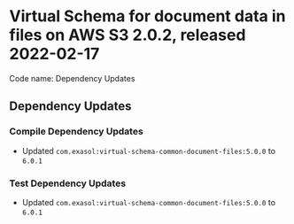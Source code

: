 # Virtual Schema for document data in files on AWS S3 2.0.2, released 2022-02-17

Code name: Dependency Updates

## Dependency Updates

### Compile Dependency Updates

* Updated `com.exasol:virtual-schema-common-document-files:5.0.0` to `6.0.1`

### Test Dependency Updates

* Updated `com.exasol:virtual-schema-common-document-files:5.0.0` to `6.0.1`
